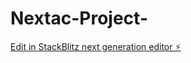 # Nextac-Project-

[Edit in StackBlitz next generation editor ⚡️](https://stackblitz.com/~/github.com/TACIO-ai/Nextac-Project-)